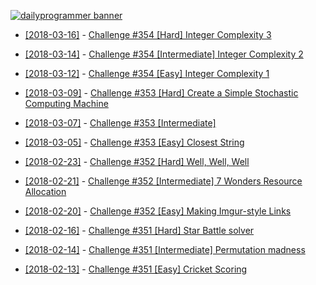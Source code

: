 [![dailyprogrammer banner](https://f.thumbs.redditmedia.com/_23zdeL5L1OqQyIw.png "r/dailyprogrammer")](https://www.reddit.com/r/dailyprogrammer/)

  * [[2018-03-16]](https://www.reddit.com/r/dailyprogrammer/comments/84uk5v/20180316_challenge_354_hard_integer_complexity_3/
 "Problem post at reddit") - [Challenge #354 [Hard] Integer Complexity 3](..\master\problems\[2018-03-16]%20Challenge%20%23354%20[Hard]%20Integer%20Complexity%203.py)

  * [[2018-03-14]](https://www.reddit.com/r/dailyprogrammer/comments/84f35x/20180314_challenge_354_intermediate_integer/
 "Problem post at reddit") - [Challenge #354 [Intermediate] Integer Complexity 2](..\master\problems\[2018-03-14]%20Challenge%20%23354%20[Intermediate]%20Integer%20Complexity%202.py)

  * [[2018-03-12]](https://www.reddit.com/r/dailyprogrammer/comments/83uvey/20180312_challenge_354_easy_integer_complexity_1/
 "Problem post at reddit") - [Challenge #354 [Easy] Integer Complexity 1](..\master\problems\[2018-03-12]%20Challenge%20%23354%20[Easy]%20Integer%20Complexity%201.py)

  * [[2018-03-09]](https://www.reddit.com/r/dailyprogrammer/comments/83754b/20180309_challenge_353_hard_create_a_simple/
 "Problem post at reddit") - [Challenge #353 [Hard] Create a Simple Stochastic Computing Machine](..\master\problems\[2018-03-09]%20Challenge%20%23353%20[Hard]%20Create%20a%20Simple%20Stochastic%20Computing%20Machine.py)

  * [[2018-03-07]](https://www.reddit.com/r/dailyprogrammer/comments/82pt3h/20180307_challenge_353_intermediate/
 "Problem post at reddit") - [Challenge #353 [Intermediate]](..\master\problems\[2018-03-07]%20Challenge%20%23353%20[Intermediate].py)

  * [[2018-03-05]](https://www.reddit.com/r/dailyprogrammer/comments/826coe/20180305_challenge_353_easy_closest_string/
 "Problem post at reddit") - [Challenge #353 [Easy] Closest String](..\master\problems\[2018-03-05]%20Challenge%20%23353%20[Easy]%20Closest%20String.py)

  * [[2018-02-23]](https://www.reddit.com/r/dailyprogrammer/comments/7zriir/20180223_challenge_352_hard_well_well_well/
 "Problem post at reddit") - [Challenge #352 [Hard] Well, Well, Well](..\master\problems\[2018-02-23]%20Challenge%20%23352%20[Hard]%20Well,%20Well,%20Well.py)

  * [[2018-02-21]](https://www.reddit.com/r/dailyprogrammer/comments/7z8hrm/20180221_challenge_352_intermediate_7_wonders/
 "Problem post at reddit") - [Challenge #352 [Intermediate] 7 Wonders Resource Allocation](..\master\problems\[2018-02-21]%20Challenge%20%23352%20[Intermediate]%207%20Wonders%20Resource%20Allocation.py)

  * [[2018-02-20]](https://www.reddit.com/r/dailyprogrammer/comments/7yyt8e/20180220_challenge_352_easy_making_imgurstyle/
 "Problem post at reddit") - [Challenge #352 [Easy] Making Imgur-style Links](..\master\problems\[2018-02-20]%20Challenge%20%23352%20[Easy]%20Making%20Imgur-style%20Links.py)

  * [[2018-02-16]](https://www.reddit.com/r/dailyprogrammer/comments/7xyi2w/20180216_challenge_351_hard_star_battle_solver/
 "Problem post at reddit") - [Challenge #351 [Hard] Star Battle solver](..\master\problems\[2018-02-16]%20Challenge%20%23351%20[Hard]%20Star%20Battle%20solver.py)

  * [[2018-02-14]](https://www.reddit.com/r/dailyprogrammer/comments/7xkhar/20180214_challenge_351_intermediate_permutation/
 "Problem post at reddit") - [Challenge #351 [Intermediate] Permutation madness](..\master\problems\[2018-02-14]%20Challenge%20%23351%20[Intermediate]%20Permutation%20madness.py)

  * [[2018-02-13]](https://www.reddit.com/r/dailyprogrammer/comments/7x81yg/20180213_challenge_351_easy_cricket_scoring/
 "Problem post at reddit") - [Challenge #351 [Easy] Cricket Scoring](..\master\problems\[2018-02-13]%20Challenge%20%23351%20[Easy]%20Cricket%20Scoring.py)